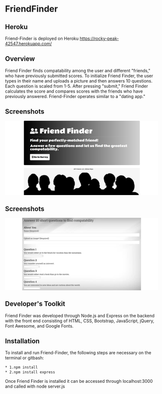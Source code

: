 # FriendFinder

## Heroku

Friend-Finder is deployed on Heroku
https://rocky-peak-42547.herokuapp.com/

## Overview

Friend Finder finds compatability among the user and different "friends," who have previously submitted scores. To initialize Friend Finder, the user types in their name and uploads a picture and then answers 10 questions. Each question is scaled from 1-5. After pressing "submit," Friend Finder calculates the score and compares scores with the friends who have previously answered. Friend-Finder operates similar to a "dating app."

## Screenshots

![surveypage](https://github.com/edivya/FriendFinder/blob/master/images/FriendFinder.png)

## Screenshots

![surveypage](https://github.com/edivya/FriendFinder/blob/master/images/FriendFinder-1.png)

## Developer's Toolkit

Friend Finder was developed through Node.js and Express on the backend with the front end consisting of HTML, CSS, Bootstrap, JavaScript, jQuery, Font Awesome, and Google Fonts.

## Installation

To install and run Friend-Finder, the following steps are necessary on the terminal or gitbash:

    * 1.npm install
    * 2.npm install express

Once Friend Finder is installed it can be accessed through localhost:3000 and called with node server.js
